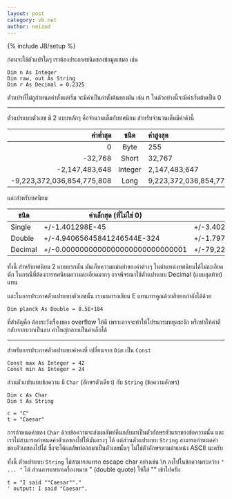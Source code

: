 ```yaml
---
layout: post
category: vb.net
author: neizod
---
```

{% include JB/setup %}

ก่อนจะใช้ตัวแปรใดๆ เราต้องประกาศชนิดของข้อมูลเสมอ เช่น

    Dim n As Integer
    Dim raw, out As String
    Dim r As Decimal = 0.2325

ตัวแปรที่ไม่ถูกำหนดค่าตั้งแต่เริ่ม จะมีค่าเป็นค่าตั้งต้นของมัน เช่น n ในตัวอย่างนี้จะมีค่าเริ่มต้นเป็น 0

---

ตัวแปรแบบตัวเลข มี 2 แบบหลักๆ คือจำนวนเต็มกับทศนิยม สำหรับจำนวนเต็มมีค่าดังนี้

|           ค่าต่ำสุด           |   ชนิด   |           ค่าสูงสุด          |
| -------------------------: | :-----: | :------------------------ |
|                          0 |    Byte | 255                       |
|                    -32,768 |   Short | 32,767                    |
|             -2,147,483,648 | Integer | 2,147,483,647             |
| -9,223,372,036,854,775,808 |    Long | 9,223,372,036,854,775,807 |

และสำหรับทศนิยม

|   ชนิด   |        ค่าเล็กสุด (ที่ไม่ใช่ 0)          |                  ค่าใหญ่สุด                  |
| ------- | --------------------------------- | ----------------------------------------- |
|  Single |                   +/-1.401298E-45 |                           +/-3.402823E+38 |
|  Double |       +/-4.94065645841246544E-324 |                  +/-1.79769313486231E+308 |
| Decimal | +/-0.0000000000000000000000000001 | +/-79,228,162,514,264,337,593,543,950,335 |

ทั้งนี้ สำหรับทศนิยม 2 แบบแรกนั้น มันเก็บความแม่นยำของค่าต่างๆ ในตำแหน่งทศนิยมได้ไม่ละเอียดนัก ในกรณีที่ต้องการทศนิยมความละเอียดมากๆ อาจพิจรณาใช้ตัวแปรแบบ Decimal (แบบสุดท้าย) แทน

และในการประกาศตัวแปรแบบตัวเลขนั้น เรามามารถเขียน E แทนการคูณด้วยสิบยกกำลังได้ด้วย

    Dim planck As Double = 8.5E+184

ที่สำคัญคือ ต้องระวังเรื่องของ overflow ให้ดี เพราะอาจจะทำให้โปรแกรมหยุดชะงัก หรือทำให้ค่าตีกลับจากบวกเป็นลบ ค่าใหญ่กลายเป็นค่าเล็กได้

---

สำหรับการประกาศตัวแปรแบบค่าคงที่ เปลี่ยนจาก `Dim` เป็น `Const`

    Const max As Integer = 42
    Const min As Integer = 24

ส่วนตัวแปรแบบข้อความ มี `Char` (อักษรตัวเดียว) กับ `String` (ข้อความอักษร)

    Dim c As Char
    Dim t As String

    c = "C"
    t = "Caesar"

การกำหนดค่าของ `Char` ด้วยข้อความจะส่งผลลัพท์คืนกลับมาเป็นตัวอักษรตัวแรกของข้อความนั้น และเราไม่สามารถกำหนดค่าตัวเลขลงไปให้มันตรงๆ ได้ แต่ส่วนตัวแปรแบบ `String` สามารถกำหนดค่าของตัวเลขลงไปได้ ซึ่งจะได้ผลลัพท์ออกมาเป็นตัวเลขนั้นๆ ไม่ใช่ตัวอักษรตามตำแหน่ง ASCII นะครับ

ทั้งนี้ ตัวแปรแบบ `String` ไม่สามารถแทรก escape char อย่างเช่น \n ลงไปในข้อความระหว่าง `" ... "` ได้ ส่วนการแทรกเครื่องหมาย " (double quote) ให้ใส่ "" เข้าไปครับ

    t = "I said ""Caesar""."
    ' output: I said "Caesar".
